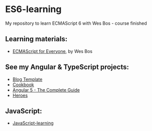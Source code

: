 # ES6-learning
My repository to learn ECMAScript 6 with Wes Bos - course finished

## Learning materials:
- [ECMAScript for Everyone](https://es6.io/), by Wes Bos


## See my Angular & TypeScript projects:
- [Blog Template](https://github.com/unrealdst/BlogApi/tree/master/Blog2.0/blog2.0)
- [Cookbook](https://github.com/wroclawianka/cookbook)
- [Angular 5 - The Complete Guide](https://www.udemy.com/the-complete-guide-to-angular-2/)
- [Heroes](https://github.com/wroclawianka/angular2.0_heroes-tutorial)


## JavaScript:
- [JavaScript-learning](https://github.com/wroclawianka/javaScript-learning)
